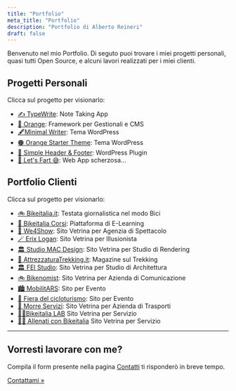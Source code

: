 ```yaml
---
title: "Portfolio"
meta_title: "Portfolio"
description: "Portfolio di Alberto Reineri"
draft: false
---
```




<p>Benvenuto nel mio Portfolio. Di seguto puoi trovare i miei progetti personali, quasi tutti Open Source, e
    alcuni lavori realizzati per i miei clienti.</p>
<div class="progetti">
    <h2 id="progetti-personali">Progetti Personali</h2>
    <p>Clicca sul progetto per visionarlo:</p>
    <ul>
        <li><a title="TypeWrite" target="_blank" href="https://typewrite.albertoreineri.it">✍️ TypeWrite</a>: Note Taking App</li>
        <li><a title="Orange" target="_blank" href="/orange">🍊 Orange</a>: Framework per Gestionali e CMS</li>
        <li><a title="Minimal Writer" target="_blank" href="https://github.com/albertoreineri/minimal-writers">🖋️Minimal Writer</a>: Tema WordPress</li>
        <li><a title="Orange Starter Theme" target="_blank" href="https://github.com/albertoreineri/orange-starter-theme">🟠 Orange Starter Theme</a>: Tema
            WordPress
        </li>
        <li><a title="Simple Header And Footer" target="_blank" href="https://wordpress.org/plugins/simple-header-and-footer/">🔌 Simple Header &amp; Footer</a>:
            WordPress Plugin</li>
        <li><a title="Let's Fart" target="_blank" href="/letsfart">💨 Let&#39;s Fart 😅</a>: Web App scherzosa...</li>
    </ul>
    <h2 id="portfolio-clienti">Portfolio Clienti</h2>
    <p>Clicca sul progetto per visionarlo:</p>
    <ul>
        <li>
            <a title="Bikeitalia" target="_blank" href="https://bikeitalia.it">🚲 Bikeitalia.it</a>: Testata giornalistica nel modo Bici
        </li>
        <li>
            <a title="Bikeitalia Corsi" target="_blank" href="https://corsi.bikeitalia.it">🚴 Bikeitalia Corsi</a>: Piattaforma di E-Learning
        </li>
        <li>
            <a title="We4Show" target="_blank" href="https://we4show.com">🎤 We4Show</a>: Sito Vetrina per Agenzia di Spettacolo
        </li>
        <li>
            <a title="Erix Logan " target="_blank" href="https://erixlogan.com">🪄 Erix Logan</a>: Sito Vetrina per Illusionista
        </li>
        <li>
            <a title="Studio MAC Design" target="_blank" href="https://studiomacdesign.it">🏛️ Studio MAC Design</a>: Sito Vetrina per Studio di Rendering
        </li>
        <li>
            <a title="Attrezzatura Trekking" target="_blank" href="https://attrezzaturatrekking.it">🗻 AttrezzaturaTrekking.it</a>: Magazine sul Trekking
        </li>
        <li>
            <a title="FEI Studio" target="_blank" href="https://feistudio.it">🏛️ FEI Studio</a>: Sito Vetrina per Studio di Architettura
        </li>
        <li>
            <a title="Bikenomist" target="_blank" href="https://bikenomist.com">🚲 Bikenomist</a>: Sito Vetrina per Azienda di Comunicazione
        </li>
        <li>
            <a title="MobilitARS" target="_blank" href="https://mobilitars.eu">🏙️ MobilitARS</a>: Sito per Evento
        </li>
        <li>
            <a title="Fiera del Cicloturismo" target="_blank" href="https://fieradelcicloturismo.it">🎪 Fiera del cicloturismo</a>: Sito per Evento
        </li>
        <li>
            <a title="Morre Servizi" target="_blank" href="https://morreservizi.com">🚛 Morre Servizi</a>: Sito Vetrina per Azienda di Trasporti
        </li>
        <li>
            <a title="Bikeitalia LAB" target="_blank" href="https://lab.bikeitalia.it">🚴‍♂️Bikeitalia LAB</a> Sito Vetrina per Servizio
        </li>
        <li>
            <a title="Allenati con Bikeitalia" target="_blank" href="https://allenati.bikeitalia.it">🚴‍♀️ Allenati con Bikeitalia</a> Sito Vetrina per Servizio
        </li>
    </ul>
</div>
<hr>
<h2>Vorresti lavorare con me?</h2>
<p>Compila il form presente nella pagina <a title="Contatti" href="/contatti">Contatti</a> ti risponderò in breve tempo.</p>
<p><a title="Contatti" href="/contatti">Contattami »</a></p>